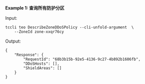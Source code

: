 **Example 1: 查询所有防护分区**



Input: 

```
tccli teo DescribeZoneDDoSPolicy --cli-unfold-argument  \
    --ZoneId zone-xxqr76cy
```

Output: 
```
{
    "Response": {
        "RequestId": "68b3b15b-92e5-4136-9c27-4b892b1606fb",
        "DDoSHosts": [],
        "ShieldAreas": []
    }
}
```


